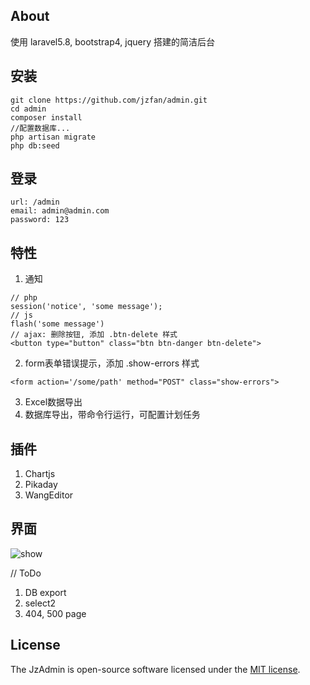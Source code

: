 ## About

使用 laravel5.8, bootstrap4, jquery 搭建的简洁后台

## 安装

```
git clone https://github.com/jzfan/admin.git
cd admin
composer install
//配置数据库...
php artisan migrate
php db:seed
```

## 登录

```
url: /admin
email: admin@admin.com
password: 123
```

## 特性

1. 通知
```
// php
session('notice', 'some message');
// js
flash('some message')
// ajax: 删除按钮, 添加 .btn-delete 样式
<button type="button" class="btn btn-danger btn-delete">
```
2. form表单错误提示，添加 .show-errors 样式
```
<form action='/some/path' method="POST" class="show-errors">
```
3. Excel数据导出
4. 数据库导出，带命令行运行，可配置计划任务

## 插件
1. Chartjs
2. Pikaday
3. WangEditor


## 界面

![show](http://un-sv.com/img/github/all.gif)


// ToDo
1. DB export
9. select2
11. 404, 500 page

## License

The JzAdmin is open-source software licensed under the [MIT license](https://opensource.org/licenses/MIT).
